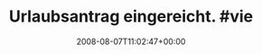 ---
retweeted: false
source: <a href="http://twitter.com" rel="nofollow">Twitter Web Client</a>
entities:
  hashtags:
  - text: vielzuwarmzumarbeiten
    indices:
    - '27'
    - '49'
  symbols: []
  user_mentions: []
  urls: []
display_text_range:
- '0'
- '49'
favorite_count: '0'
id_str: '880265911'
truncated: false
retweet_count: '0'
id: '880265911'
created_at: Thu Aug 07 11:02:47 +0000 2008
favorited: false
full_text: 'Urlaubsantrag eingereicht. #vielzuwarmzumarbeiten'
lang: de
tags:
- vielzuwarmzumarbeiten
- pesos:twitter
date: '2008-08-07T11:02:47+00:00'
src: https://twitter.com/bascht/status/880265911
original_url: https://twitter.com/bascht/status/880265911
type: twitter_tweet
text: 'Urlaubsantrag eingereicht. #vielzuwarmzumarbeiten'
title: 'Urlaubsantrag eingereicht. #vie'

---